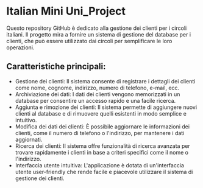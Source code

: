 # Italian Mini Uni_Project

Questo repository GitHub è dedicato alla gestione dei clienti per i circoli italiani. Il progetto mira a fornire un sistema di gestione del database per i clienti, che può essere utilizzato dai circoli per semplificare le loro operazioni.

## Caratteristiche principali:
- Gestione dei clienti: Il sistema consente di registrare i dettagli dei clienti come nome, cognome, indirizzo, numero di telefono, e-mail, ecc.
- Archiviazione dei dati: I dati dei clienti vengono memorizzati in un database per consentire un accesso rapido e una facile ricerca.
- Aggiunta e rimozione dei clienti: Il sistema permette di aggiungere nuovi clienti al database e di rimuovere quelli esistenti in modo semplice e intuitivo.
- Modifica dei dati dei clienti: È possibile aggiornare le informazioni dei clienti, come il numero di telefono o l'indirizzo, per mantenere i dati aggiornati.
- Ricerca dei clienti: Il sistema offre funzionalità di ricerca avanzata per trovare rapidamente i clienti in base a criteri specifici come il nome o l'indirizzo.
- Interfaccia utente intuitiva: L'applicazione è dotata di un'interfaccia utente user-friendly che rende facile e piacevole utilizzare il sistema di gestione dei clienti.

